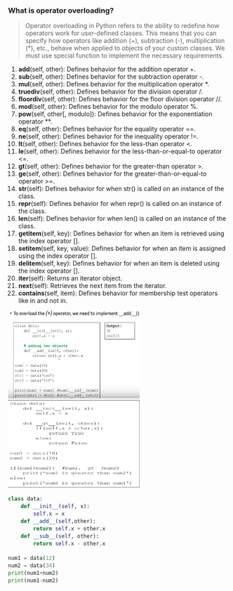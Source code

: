 ### What is operator overloading?
> Operator overloading in Python refers to the ability to redefine how operators work for user-defined classes. This means that you can specify how operators like addition (+), subtraction (-), multiplication (*), etc., behave when applied to objects of your custom classes. We must use special function to implement the necessary requirements. 

1. __add__(self, other): Defines behavior for the addition operator +.
2. __sub__(self, other): Defines behavior for the subtraction operator -.
3. __mul__(self, other): Defines behavior for the multiplication operator *.
4. __truediv__(self, other): Defines behavior for the division operator /.
5. __floordiv__(self, other): Defines behavior for the floor division operator //.
6. __mod__(self, other): Defines behavior for the modulo operator %.
7. __pow__(self, other[, modulo]): Defines behavior for the exponentiation operator **.
8. __eq__(self, other): Defines behavior for the equality operator ==.
9. __ne__(self, other): Defines behavior for the inequality operator !=.
10. __lt__(self, other): Defines behavior for the less-than operator <.
11. __le__(self, other): Defines behavior for the less-than-or-equal-to operator <=.
12. __gt__(self, other): Defines behavior for the greater-than operator >.
13. __ge__(self, other): Defines behavior for the greater-than-or-equal-to operator >=.
14. __str__(self): Defines behavior for when str() is called on an instance of the class.
15. __repr__(self): Defines behavior for when repr() is called on an instance of the class.
16. __len__(self): Defines behavior for when len() is called on an instance of the class.
17. __getitem__(self, key): Defines behavior for when an item is retrieved using the index operator [].
18. __setitem__(self, key, value): Defines behavior for when an item is assigned using the index operator [].
19. __delitem__(self, key): Defines behavior for when an item is deleted using the index operator [].
20. __iter__(self): Returns an iterator object.
21. __next__(self): Retrieves the next item from the iterator.
22. __contains__(self, item): Defines behavior for membership test operators like in and not in.

<img src="../../../public/images/class/operator_overloading.jpg" alt="operator_overloading" width="300" height="200">
<br>
<img src="../../../public/images/class/operator_overloading_2.jpg" alt="operator_overloading" width="300" height="200">

```python
class data: 
    def __init__(self, x):
        self.x = x 
    def __add__(self,other):
        return self.x + other.x 
    def __sub__(self, other):
        return self.x - other.x 
    
num1 = data(12)
num2 = data(34)
print(num1+num2)
print(num1-num2)
```